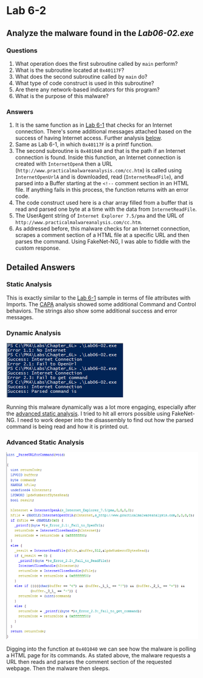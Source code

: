 # Lab 6-2

## Analyze the malware found in the *Lab06-02.exe*

### Questions

1. What operation does the first subroutine called by `main` perform?
2. What is the subroutine located at `0x40117F`?
3. What does the second subroutine called by `main` do?
4. What type of code construct is used in this subroutine?
5. Are there any network-based indicators for this program?
6. What is the purpose of this malware?

### Answers

1. It is the same function as in [Lab 6-1](/Chap6/6-1/README.md#answers) that checks for an Internet connection. There's some additional messages attached based on the success of having Internet access. Further analysis [below](#detailed-answers).
2. Same as Lab 6-1, in which `0x40117F` is a printf function.
3. The second subroutine is `0x401040` and that is the path if an Internet connection is found. Inside this function, an Internet connection is created with `InternetOpenA` then a URL (`http://www.practicalmalwareanalysis.com/cc.htm`) is called using `InternetOpenUrlA` and is downloaded, read (`InternetReadFile`), and parsed into a Buffer starting at the `<!--` comment section in an HTML file. If anything fails in this process, the function returns with an error code.
4. The code construct used here is a char array filled from a buffer that is read and parsed one byte at a time with the data from `InternetReadFile`.
5. The UserAgent string of `Internet Explorer 7.5/pma` and the URL of `http://www.practicalmalwareanalysis.com/cc.htm`.
6. As addressed before, this malware checks for an Internet connection, scrapes a comment section of a HTML file at a specific URL and then parses the command. Using FakeNet-NG, I was able to fiddle with the custom response.

## Detailed Answers

### Static Analysis

This is exactly similar to the [Lab 6-1](/Chap6/6-1/README.md#static-analysis) sample in terms of file attributes with Imports. The [CAPA](CAPA.txt) analysis showed some additional Command and Control behaviors. The strings also show some additional success and error messages.

### Dynamic Analysis

![6-2: Dynamic Analysis](Images/6-2-2.png)

Running this malware dynamically was a lot more engaging, especially after the [advanced static analysis](#advanced-static-analysis). I tried to hit all errors possible using FakeNet-NG. I need to work deeper into the disassembly to find out how the parsed command is being read and how it is printed out.

### Advanced Static Analysis

![6-2: Adv Static Analysis](Images/6-2-1.png)

Digging into the function at `0x401040` we can see how the malware is polling a HTML page for its commands. As stated above, the malware requests a URL then reads and parses the comment section of the requested webpage. Then the malware then sleeps.
